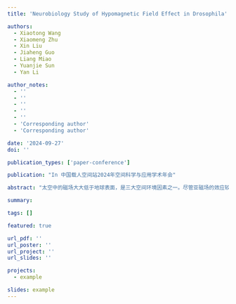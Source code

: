 ```yaml
---
title: 'Neurobiology Study of Hypomagnetic Field Effect in Drosophila'

authors:
  - Xiaotong Wang
  - Xiaomeng Zhu
  - Xin Liu
  - Jiaheng Guo
  - Liang Miao
  - Yuanjie Sun
  - Yan Li

author_notes:
  - ''
  - ''
  - ''
  - ''
  - ''
  - 'Corresponding author'
  - 'Corresponding author'

date: '2024-09-27'
doi: ''

publication_types: ['paper-conference']

publication: "In 中国载人空间站2024年空间科学与应用学术年会"

abstract: "太空中的磁场大大低于地球表面，是三大空间环境因素之一。尽管亚磁场的效应较为微弱，但多种物种中的研究已观测到其对生物的生长、发育及脑功能具有负向影响。我们前期工作报道了模式动物果蝇长期处于亚磁环境中，显示出学习记忆能力的下降。为了解析其背后的神经机制，我们搭建了磁屏蔽环境下果蝇多代连续培养和视频监测平台，发现长期亚磁环境培养果蝇呈现出睡眠量降低、环境探索欲望降低及社交行为缺陷等行为异常。我们还观测到短时暴露于亚磁环境，果蝇也呈现出活动异常，提示亚磁场存在即时生物学效应。为了进一步阐释亚磁场效应的神经生物学机制，我们搭建了全脑神经活动成像平台。结果显示，亚磁场即时暴露影响与抉择、运动、学习记忆相关的多个脑区的神经活动性，提示大脑对亚磁场环境存在复杂的神经响应过程。 在太空环境下，亚磁场可能会与微重力因素产生叠加的复合效应。我们将在我国空间站上建立首个空间多代亚磁果蝇培育平台，获得太空多代生物生存、繁衍、行为等视频、基因数据，探究亚磁场及亚磁场-微重力环境对果蝇行为的影响，阐释其神经生物学机制，为人类的长期空间探索保驾护航。"

summary:

tags: []

featured: true

url_pdf: ''
url_poster: ''
url_project: ''
url_slides: ''

projects:
  - example

slides: example
---
```

